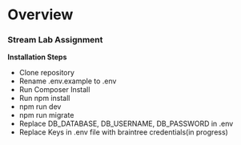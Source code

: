<h1>Overview</h1>
<h3> Stream Lab Assignment</h3>

**Installation Steps**


<ul>
    <li> Clone repository</li>
    <li> Rename .env.example to .env</li>
    <li> Run Composer Install</li>
    <li> Run npm install</li>
    <li> npm run dev</li>
    <li> npm run migrate</li>
    <li> Replace DB_DATABASE, DB_USERNAME, DB_PASSWORD in .env</li>
    <li> Replace Keys in .env file with braintree credentials(in progress)</li>
</ul>
